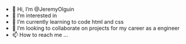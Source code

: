 - 👋 Hi, I’m @JeremyOlguin
- 👀 I’m interested in 
- 🌱 I’m currently learning to code html and css
- 💞️ I’m looking to collaborate on projects for my career as a engineer
- 📫 How to reach me ...

<!---
JeremyOlguin/JeremyOlguin is a ✨ special ✨ repository because its `README.md` (this file) appears on your GitHub profile.
You can click the Preview link to take a look at your changes.
--->
